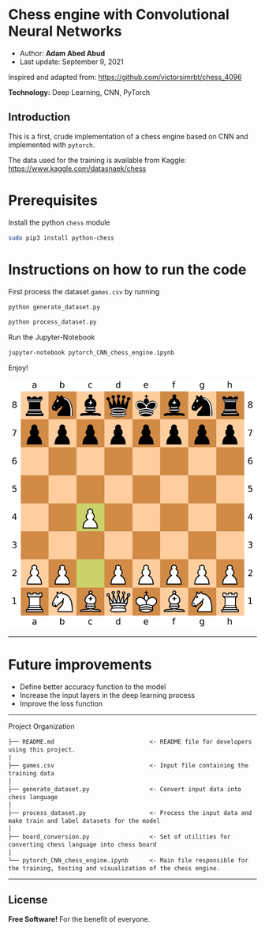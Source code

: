 # Chess engine with Convolutional Neural Networks


 - Author: **Adam Abed Abud**
 - Last update: September 9, 2021

Inspired and adapted from: https://github.com/victorsimrbt/chess_4096

**Technology:** Deep Learning, CNN, PyTorch

## Introduction 

This is a first, crude implementation of a chess engine based on CNN and implemented with `pytorch`. 

The data used for the training is available from Kaggle: 
https://www.kaggle.com/datasnaek/chess



# Prerequisites 

Install the python `chess` module 

```sh
sudo pip3 install python-chess
```

# Instructions on how to run the code

First process the dataset `games.csv` by running 

```sh
python generate_dataset.py
```

```sh
python process_dataset.py
```

Run the Jupyter-Notebook

```sh
jupyter-notebook pytorch_CNN_chess_engine.ipynb
```

Enjoy!

![Alt Text](https://github.com/adam-abed-abud/chess_engine_CNN/blob/master/movie.gif)

------------


# Future improvements

- Define better accuracy function to the model
- Increase the input layers in the deep learning process
- Improve the loss function


------------
Project Organization

    ├── README.md                           <- README file for developers using this project.
    |
    ├── games.csv                           <- Input file containing the training data
    │
    ├── generate_dataset.py                 <- Convert input data into chess language
    │
    ├── process_dataset.py                  <- Process the input data and make train and label datasets for the model
    │
    ├── board_conversion.py                 <- Set of utilities for converting chess language into chess board
    │
    └── pytorch_CNN_chess_engine.ipynb      <- Main file responsible for the training, testing and visualization of the chess engine.


--------

License
----

**Free Software!** 
For the benefit of everyone.



